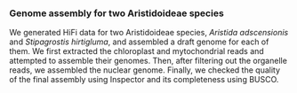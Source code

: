 ### Genome assembly for two Aristidoideae species

We generated HiFi data for two Aristidoideae species, *Aristida adscensionis* and *Stipagrostis hirtigluma*, and assembled a draft genome for each of them. We first extracted the chloroplast and mytochondrial reads and attempted to assemble their genomes. Then, after filtering out the organelle reads, we assembled the nuclear genome. Finally, we checked the quality of the final assembly using Inspector and its completeness using BUSCO.
